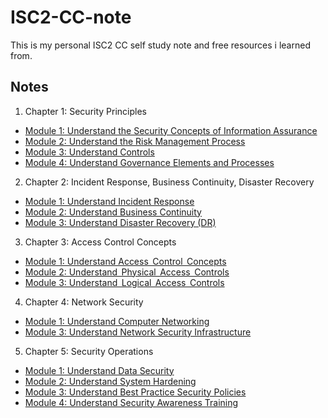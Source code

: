 # ISC2-CC-note

This is my personal ISC2 CC self study note and free resources i learned from.




## Notes

1. Chapter 1: Security Principles

* [Module 1: Understand the Security Concepts of Information Assurance](https://github.com/mashitah-tobroni/ISC2-CC-note/blob/main/chapter%201/module%201.md)
* [Module 2: Understand the Risk Management Process](https://github.com/mashitah-tobroni/ISC2-CC-note/blob/main/chapter%201/module%202.md)
* [Module 3: Understand Controls](https://github.com/mashitah-tobroni/ISC2-CC-note/blob/main/chapter%201/module%203.md)
* [Module 4: Understand Governance Elements and Processes](https://github.com/mashitah-tobroni/ISC2-CC-note/blob/main/chapter%201/module%204.md)

2. Chapter 2: Incident Response, Business Continuity, Disaster Recovery
* [Module 1: Understand Incident Response](https://github.com/mashitah-tobroni/ISC2-CC-note/blob/main/chapter%202/module%201.md)
* [Module 2: Understand Business Continuity](https://github.com/mashitah-tobroni/ISC2-CC-note/blob/main/chapter%202/module%202.md)
* [Module 3: Understand Disaster Recovery (DR)](https://github.com/mashitah-tobroni/ISC2-CC-note/blob/main/chapter%202/module%203.md)

3. Chapter 3: Access Control Concepts
* [Module 1: Understand Access  Control  Concepts](https://github.com/mashitah-tobroni/ISC2-CC-note/blob/main/chapter%203/module%201.md)
* [Module 2: Understand  Physical  Access  Controls](https://github.com/mashitah-tobroni/ISC2-CC-note/blob/main/chapter%203/module%202.md)
* [Module 3: Understand  Logical  Access  Controls](https://github.com/mashitah-tobroni/ISC2-CC-note/blob/main/chapter%203/module%203.md)

4. Chapter 4: Network Security
* [Module 1: Understand Computer Networking](https://linktodocumentation)
* [Module 3: Understand Network Security Infrastructure](https://linktodocumentation)

5. Chapter 5: Security Operations
* [Module 1: Understand Data Security](https://github.com/mashitah-tobroni/ISC2-CC-note/blob/main/chapter%205/module%201.md)
* [Module 2: Understand System Hardening](https://github.com/mashitah-tobroni/ISC2-CC-note/blob/main/chapter%205/module%202.md)
* [Module 3: Understand Best Practice Security Policies](https://github.com/mashitah-tobroni/ISC2-CC-note/blob/main/chapter%205/module%203.md)
* [Module 4: Understand Security Awareness Training](https://github.com/mashitah-tobroni/ISC2-CC-note/blob/main/chapter%205/module%204.md)
